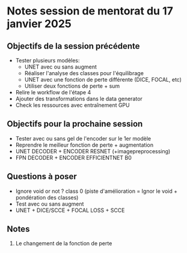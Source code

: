 # Notes session de mentorat du 17 janvier 2025

## Objectifs de la session précédente
- Tester plusieurs modèles:
    - UNET avec ou sans augment
    - Réaliser l'analyse des classes pour l'équilibrage
    - UNET avec une fonction de perte différente (DICE, FOCAL, etc)
    - Utiliser deux fonctions de perte + sum
- Relire le workflow de l'étape 4
- Ajouter des transformations dans le data generator
- Check les ressources avec entraînement GPU

## Objectifs pour la prochaine session
- Tester avec ou sans gel de l'encoder sur le 1er modèle
- Reprendre le meilleur fonction de perte + augmentation
- UNET DECODER + ENCODER RESNET (+imagepreprocessing)
- FPN DECODER + ENCODER EFFICIENTNET B0

## Questions à poser
- Ignore void or not ? class 0 (piste d'amélioration = Ignor le void + pondération des classes)
- Test avec ou sans augment
- UNET + DICE/SCCE + FOCAL LOSS + SCCE

## Notes
1. Le changement de la fonction de perte 